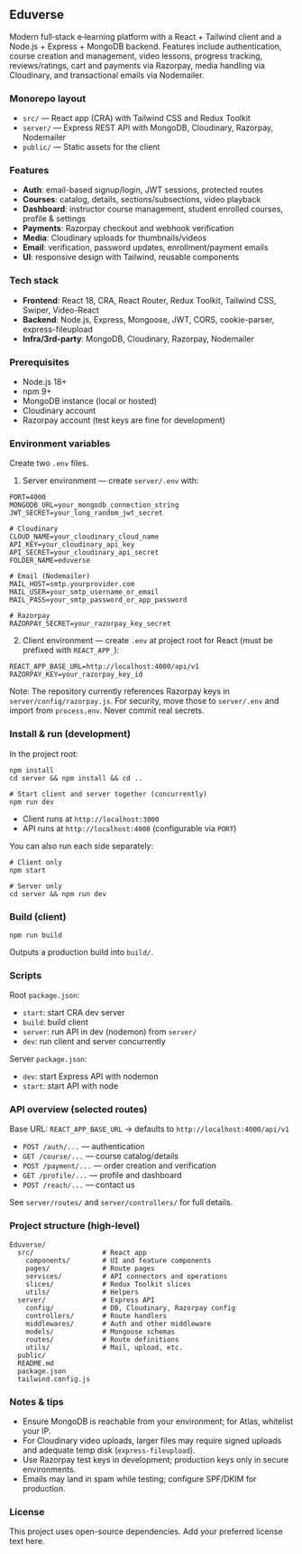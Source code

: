 ## Eduverse

Modern full‑stack e‑learning platform with a React + Tailwind client and a Node.js + Express + MongoDB backend. Features include authentication, course creation and management, video lessons, progress tracking, reviews/ratings, cart and payments via Razorpay, media handling via Cloudinary, and transactional emails via Nodemailer.

### Monorepo layout
- `src/` — React app (CRA) with Tailwind CSS and Redux Toolkit
- `server/` — Express REST API with MongoDB, Cloudinary, Razorpay, Nodemailer
- `public/` — Static assets for the client

### Features
- **Auth**: email-based signup/login, JWT sessions, protected routes
- **Courses**: catalog, details, sections/subsections, video playback
- **Dashboard**: instructor course management, student enrolled courses, profile & settings
- **Payments**: Razorpay checkout and webhook verification
- **Media**: Cloudinary uploads for thumbnails/videos
- **Email**: verification, password updates, enrollment/payment emails
- **UI**: responsive design with Tailwind, reusable components

### Tech stack
- **Frontend**: React 18, CRA, React Router, Redux Toolkit, Tailwind CSS, Swiper, Video-React
- **Backend**: Node.js, Express, Mongoose, JWT, CORS, cookie-parser, express-fileupload
- **Infra/3rd‑party**: MongoDB, Cloudinary, Razorpay, Nodemailer

### Prerequisites
- Node.js 18+
- npm 9+
- MongoDB instance (local or hosted)
- Cloudinary account
- Razorpay account (test keys are fine for development)

### Environment variables
Create two `.env` files.

1) Server environment — create `server/.env` with:
```
PORT=4000
MONGODB_URL=your_mongodb_connection_string
JWT_SECRET=your_long_random_jwt_secret

# Cloudinary
CLOUD_NAME=your_cloudinary_cloud_name
API_KEY=your_cloudinary_api_key
API_SECRET=your_cloudinary_api_secret
FOLDER_NAME=eduverse

# Email (Nodemailer)
MAIL_HOST=smtp.yourprovider.com
MAIL_USER=your_smtp_username_or_email
MAIL_PASS=your_smtp_password_or_app_password

# Razorpay
RAZORPAY_SECRET=your_razorpay_key_secret
```

2) Client environment — create `.env` at project root for React (must be prefixed with `REACT_APP_`):
```
REACT_APP_BASE_URL=http://localhost:4000/api/v1
RAZORPAY_KEY=your_razorpay_key_id
```

Note: The repository currently references Razorpay keys in `server/config/razorpay.js`. For security, move those to `server/.env` and import from `process.env`. Never commit real secrets.

### Install & run (development)
In the project root:
```
npm install
cd server && npm install && cd ..

# Start client and server together (concurrently)
npm run dev
```

- Client runs at `http://localhost:3000`
- API runs at `http://localhost:4000` (configurable via `PORT`)

You can also run each side separately:
```
# Client only
npm start

# Server only
cd server && npm run dev
```

### Build (client)
```
npm run build
```
Outputs a production build into `build/`.

### Scripts
Root `package.json`:
- `start`: start CRA dev server
- `build`: build client
- `server`: run API in dev (nodemon) from `server/`
- `dev`: run client and server concurrently

Server `package.json`:
- `dev`: start Express API with nodemon
- `start`: start API with node

### API overview (selected routes)
Base URL: `REACT_APP_BASE_URL` → defaults to `http://localhost:4000/api/v1`
- `POST /auth/...` — authentication
- `GET /course/...` — course catalog/details
- `POST /payment/...` — order creation and verification
- `GET /profile/...` — profile and dashboard
- `POST /reach/...` — contact us

See `server/routes/` and `server/controllers/` for full details.

### Project structure (high-level)
```
Eduverse/
  src/                 # React app
    components/        # UI and feature components
    pages/             # Route pages
    services/          # API connectors and operations
    slices/            # Redux Toolkit slices
    utils/             # Helpers
  server/              # Express API
    config/            # DB, Cloudinary, Razorpay config
    controllers/       # Route handlers
    middlewares/       # Auth and other middleware
    models/            # Mongoose schemas
    routes/            # Route definitions
    utils/             # Mail, upload, etc.
  public/
  README.md
  package.json
  tailwind.config.js
```

### Notes & tips
- Ensure MongoDB is reachable from your environment; for Atlas, whitelist your IP.
- For Cloudinary video uploads, larger files may require signed uploads and adequate temp disk (`express-fileupload`).
- Use Razorpay test keys in development; production keys only in secure environments.
- Emails may land in spam while testing; configure SPF/DKIM for production.

### License
This project uses open-source dependencies. Add your preferred license text here.




